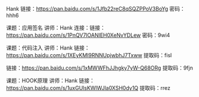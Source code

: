 Hank
链接：https://pan.baidu.com/s/1Jfb22reC8qSQZPPoV3BoYg 密码：hhh6

 课题：应用签名
讲师：Hank
连接：链接：https://pan.baidu.com/s/1PnQV7lOANIEH0XeNvYDLew 密码：9wi4

课题：代码注入
讲师：Hank
链接：https://pan.baidu.com/s/1XEyKMI9RNNUpjwbhJ7Txww 
提取码：fisl

链接：https://pan.baidu.com/s/1xMWWFhJJhgky7yW-Q68ORg 
提取码：9fjn


课题：HOOK原理
讲师：Hank
链接：https://pan.baidu.com/s/1uxGUlsKWlWJla0XSH0dy1Q 
提取码：rrez